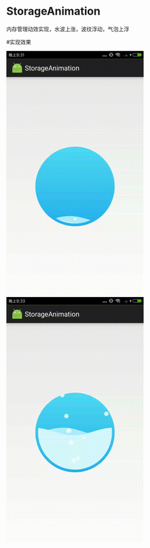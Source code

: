 # StorageAnimation
内存管理动效实现，水波上涨，波纹浮动，气泡上浮

#实现效果

![image](https://github.com/Huangrong16/StorageAnimation/blob/master/StorageAnimation/raw/device-2018-08-14-213218.gif)
![image](https://github.com/Huangrong16/StorageAnimation/blob/master/StorageAnimation/raw/device-2018-08-14-213444.gif)
